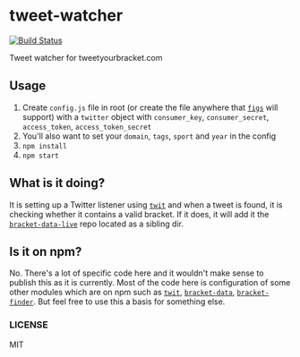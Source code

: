 tweet-watcher
==============

[![Build Status](https://travis-ci.org/tweetyourbracket/tweet-watcher.png?branch=master)](https://travis-ci.org/tweetyourbracket/tweet-watcher)

Tweet watcher for tweetyourbracket.com

## Usage

1. Create `config.js` file in root (or create the file anywhere that [`figs`](https://www.npmjs.org/package/figs) will support) with a `twitter` object with `consumer_key`, `consumer_secret`, `access_token`, `access_token_secret`
2. You'll also want to set your `domain`, `tags`, `sport` and `year` in the config
3. `npm install`
4. `npm start`

## What is it doing?

It is setting up a Twitter listener using [`twit`](https://github.com/ttezel/twit) and when a tweet is found, it is checking whether it contains a valid bracket. If it does, it will add it the [`bracket-data-live`](http://github.com/tweetyourbracket/bracket-data-live) repo located as a sibling dir.

## Is it on npm?

No. There's a lot of specific code here and it wouldn't make sense to publish this as it is currently. Most of the code here is configuration of some other modules which are on npm such as [`twit`](https://github.com/ttezel/twit), [`bracket-data`](http://github.com/tweetyourbracket/bracket-data), [`bracket-finder`](http://github.com/tweetyourbracket/bracket-finder). But feel free to use this a basis for something else.

### LICENSE

MIT
